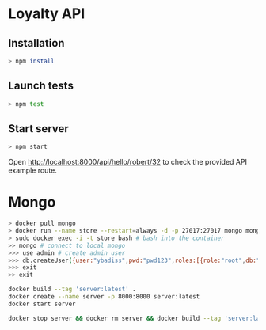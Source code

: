 # Loyalty API

## Installation
``` bash
> npm install
```

## Launch tests
``` bash
> npm test
```

## Start server
``` bash
> npm start
```

Open [http://localhost:8000/api/hello/robert/32](http://localhost:8000/api/hello/robert/32) to 
check the provided API example route.


# Mongo

```bash
> docker pull mongo
> docker run --name store --restart=always -d -p 27017:27017 mongo mongod --auth
> sudo docker exec -i -t store bash # bash into the container
>> mongo # connect to local mongo
>>> use admin # create admin user
>>> db.createUser({user:"ybadiss",pwd:"pwd123",roles:[{role:"root",db:"admin"}]})
>>> exit
>> exit
```

```bash
docker build --tag 'server:latest' .
docker create --name server -p 8000:8000 server:latest
docker start server

docker stop server && docker rm server && docker build --tag 'server:latest' . && docker create --name server -p 8000:8000 --link store server:latest && docker start server
```

